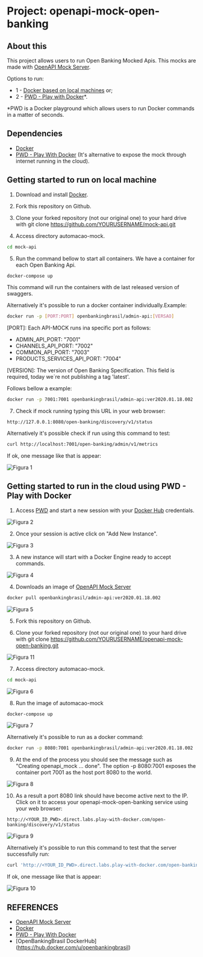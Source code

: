 # Project: openapi-mock-open-banking

## About this
This project allows users to run Open Banking Mocked Apis. This mocks are made with [OpenAPI Mock Server](https://github.com/muonsoft/openapi-mock).

Options to run:
- 1 - [Docker based on local machines](#getting-started-to-run-on-local-machine) or;
- 2 - [PWD - Play with Docker](#getting-started-to-run-in-the-cloud)*.

*PWD is a Docker playground which allows users to run Docker commands in a matter of seconds.


## Dependencies
* [Docker](https://www.docker.com/)
* [PWD - Play With Docker](https://labs.play-with-docker.com/) (It's alternative to expose the mock through internet running in the cloud).


## Getting started to run on local machine
1. Download and install [Docker](https://www.docker.com/).

2. Fork this repository on Github.

3. Clone your forked repository (not our original one) to your hard drive with git clone https://github.com/YOURUSERNAME/mock-api.git

4. Access directory automacao-mock. 
```bash
cd mock-api
```

5. Run the command bellow to start all containers. We have a container for each Open Banking Api. 

```bash
docker-compose up
```
This command will run the containers with de last released version of swaggers.

Alternatively it's possible to run a docker container individually.Example:

```bash
docker run -p [PORT:PORT] openbankingbrasil/admin-api:[VERSAO]
```

[PORT]: Each API-MOCK runs ina specific port as follows:

- ADMIN_API_PORT: "7001"
- CHANNELS_API_PORT: "7002"
- COMMON_API_PORT: "7003"
- PRODUCTS_SERVICES_API_PORT: "7004"

[VERSION]: The version of Open Banking Specification. This field is required, today we´re not publishing a tag 'latest'.<br/>

Follows bellow a example:
```bash
docker run -p 7001:7001 openbankingbrasil/admin-api:ver2020.01.18.002
```


7. Check if mock running typing this URL in your web browser:

```
http://127.0.0.1:8080/open-banking/discovery/v1/status
```

Alternatively it's possible check if run using this command to test:

```bash
curl http://localhost:7001/open-banking/admin/v1/metrics
```

If ok, one message like that is appear:

![Figura 1](/img/fig-01.jpg)



## Getting started to run in the cloud using PWD - Play with Docker
1. Access [PWD](https://labs.play-with-docker.com/) and start a new session with your [Docker Hub](https://hub.docker.com/) credentials.

![Figura 2](/img/fig-02.jpg)

2. Once your session is active click on "Add New Instance".

![Figura 3](/img/fig-03.jpg)

3. A new instance will start with a Docker Engine ready to accept commands.

![Figura 4](/img/fig-04.jpg)

4. Downloads an image of [OpenAPI Mock Server](https://github.com/muonsoft/openapi-mock)

```bash
docker pull openbankingbrasil/admin-api:ver2020.01.18.002
```

![Figura 5](/img/fig-05.jpg)

5. Fork this repository on Github.

6. Clone your forked repository (not our original one) to your hard drive with git clone https://github.com/YOURUSERNAME/openapi-mock-open-banking.git

![Figura 11](/img/fig-11.jpg)

7. Access directory automacao-mock. 
```bash
cd mock-api
```

![Figura 6](/img/fig-06.jpg)

8. Run the image of automacao-mock
```bash
docker-compose up
```

![Figura 7](/img/fig-07.jpg)

Alternatively it's possible to run as a docker command:<br/>

```bash
docker run -p 8080:7001 openbankingbrasil/admin-api:ver2020.01.18.002
```

9. At the end of the process you should see the message such as "Creating openapi_mock ... done". The option -p 8080:7001 exposes the container port 7001 as the host port 8080 to the world.

![Figura 8](/img/fig-08.jpg)

10. As a result a port 8080 link should have become active next to the IP. Click on it to access your openapi-mock-open-banking service using your web browser:
```
http://<YOUR_ID_PWD>.direct.labs.play-with-docker.com/open-banking/discovery/v1/status
```

![Figura 9](/img/fig-09.jpg)

Alternatively it's possible to run this command to test that the server successfully run:

```bash
curl 'http://<YOUR_ID_PWD>.direct.labs.play-with-docker.com/open-banking/discovery/v1/status'
```

If ok, one message like that is appear:

![Figura 10](/img/fig-10.jpg)

## REFERENCES
- [OpenAPI Mock Server](https://github.com/muonsoft/openapi-mock)
- [Docker](https://www.docker.com/)
- [PWD - Play With Docker](https://labs.play-with-docker.com/)
- [OpenBankingBrasil DockerHub] (https://hub.docker.com/u/openbankingbrasil)
